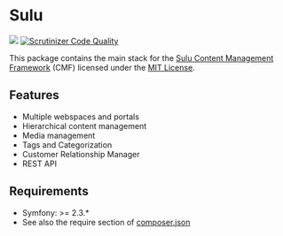 Sulu
====

[![](https://travis-ci.org/sulu-cmf/sulu.png?branch=master)](https://travis-ci.org/sulu-cmf/sulu) [![Scrutinizer Code Quality](https://scrutinizer-ci.com/g/sulu-cmf/sulu/badges/quality-score.png?s=a4e66cebefa4fb6f55f50066d516dc4ab9ba3d86)](https://scrutinizer-ci.com/g/sulu-cmf/sulu/)

This package contains the main stack for the
[Sulu Content Management Framework](https://github.com/sulu-cmf/sulu-standard) (CMF) licensed under the [MIT License](https://github.com/sulu-cmf/SuluContentBundle/blob/develop/LICENSE).

## Features

* Multiple webspaces and portals
* Hierarchical content management
* Media management
* Tags and Categorization
* Customer Relationship Manager
* REST API

## Requirements

* Symfony: >= 2.3.*
* See also the require section of [composer.json](https://github.com/sulu-cmf/sulu/blob/develop/composer.json)
